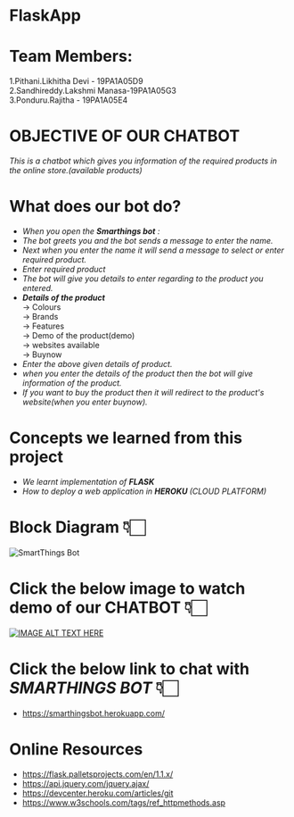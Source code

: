 # FlaskApp

# Team Members:
  
  1.Pithani.Likhitha Devi - 19PA1A05D9\
  2.Sandhireddy.Lakshmi Manasa-19PA1A05G3\
  3.Ponduru.Rajitha - 19PA1A05E4
 
 # OBJECTIVE OF OUR CHATBOT 

<i> This is a chatbot which gives you information of the required products in the online store.(available products)</i>

# What does our bot do?

* <i> When you open the **Smarthings bot** :</i>
* <i> The bot greets you and the bot sends a message to enter the name.</i>
* <i> Next when you enter the name it will send a message to select or enter required product.</i>
* <i> Enter required product</i>
* <i> The bot will give you details to enter regarding to the product you entered.</i>
* <i> **Details of the product** </i>\
     ->  Colours\
     ->  Brands\
     -> Features\
     -> Demo of the product(demo)\
     -> websites available\
     -> Buynow
* <i>Enter the above given details of product.</i>
* <i> when you enter the details of the product then the bot will give information of the product.</i>
* <i> If you want to buy the product then it will redirect to the product's website(when you enter buynow).</i>
  
 # Concepts we learned from this project
   * <i> We learnt implementation of  <b> FLASK </b> </i>
   * <i> How to deploy a web application in <b>HEROKU </b>(CLOUD PLATFORM)</i>
 
 # Block Diagram 👇🏻
 
  ![SmartThings Bot](https://raw.githubusercontent.com/Rajitha-19/Frontend_Project/main/Smarthings.JPG)



# Click the below image to watch demo of our **CHATBOT** 👇🏻
 
   [![IMAGE ALT TEXT HERE](https://img.youtube.com/vi/S2ZIcJRMIc0/0.jpg)](https://www.youtube.com/watch?v=S2ZIcJRMIc0) 



# Click the below link to chat with <i>SMARTHINGS BOT</i> 👇🏻
* https://smarthingsbot.herokuapp.com/


# Online Resources
* https://flask.palletsprojects.com/en/1.1.x/
* https://api.jquery.com/jquery.ajax/
* https://devcenter.heroku.com/articles/git
* https://www.w3schools.com/tags/ref_httpmethods.asp
